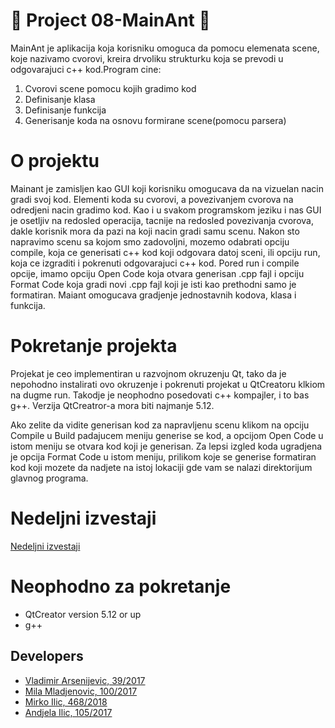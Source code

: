 # :ant: Project 08-MainAnt :ant:

MainAnt je aplikacija koja korisniku omoguca da pomocu elemenata scene, koje nazivamo cvorovi, kreira drvoliku strukturku koja se prevodi u odgovarajuci c++ kod.Program cine:
1. Cvorovi scene pomocu kojih gradimo kod 
2. Definisanje klasa
3. Definisanje funkcija
4. Generisanje koda na osnovu formirane scene(pomocu parsera)

# O projektu
Mainant je zamisljen kao GUI koji korisniku omogucava da na vizuelan nacin gradi svoj kod. Elementi koda su cvorovi, a povezivanjem cvorova na odredjeni  nacin gradimo kod. Kao i u svakom programskom jeziku i nas GUI je osetljiv na redosled operacija, tacnije na redosled povezivanja cvorova, dakle korisnik mora da pazi na koji nacin gradi samu scenu. Nakon sto napravimo scenu sa kojom smo zadovoljni, mozemo odabrati opciju compile, koja ce generisati c++ kod koji odgovara datoj sceni, ili opciju run, koja ce izgraditi i pokrenuti odgovarajuci c++ kod. Pored run i compile opcije, imamo opciju Open Code koja otvara generisan .cpp fajl i opciju Format Code koja gradi novi .cpp fajl koji je isti kao prethodni samo je formatiran. 
Maiant omogucava gradjenje jednostavnih kodova, klasa i funkcija. 

# Pokretanje projekta
Projekat je ceo implementiran u razvojnom okruzenju Qt, tako da je nepohodno instalirati ovo okruzenje i pokrenuti projekat u QtCreatoru klkiom na dugme run. Takodje je neophodno posedovati c++ kompajler, i to bas g++. Verzija QtCreatror-a mora biti najmanje 5.12. 

Ako zelite da vidite generisan kod za napravljenu scenu klikom na opciju Compile u Build padajucem meniju generise se kod, a opcijom Open Code u istom meniju se otvara kod koji je generisan. Za lepsi izgled koda ugradjena je opcija Format Code u istom meniju, prilikom koje se generise formatiran kod koji mozete da nadjete na istoj lokaciji gde vam se nalazi direktorijum glavnog programa.

# Nedeljni izvestaji

[Nedeljni izvestaji](https://gitlab.com/matf-bg-ac-rs/course-rs/projects-2020-2021/08-mainant/-/wikis/Home-Page)

# Neophodno za pokretanje
- QtCreator version 5.12 or up
- g++


## Developers

- [Vladimir Arsenijevic, 39/2017](https://gitlab.com/Alienso)
- [Mila Mladjenovic, 100/2017](https://gitlab.com/milamladjenovic)
- [Mirko Ilic, 468/2018](https://gitlab.com/Mirko07998)
- [Andjela Ilic, 105/2017](https://gitlab.com/ilicandjela)


